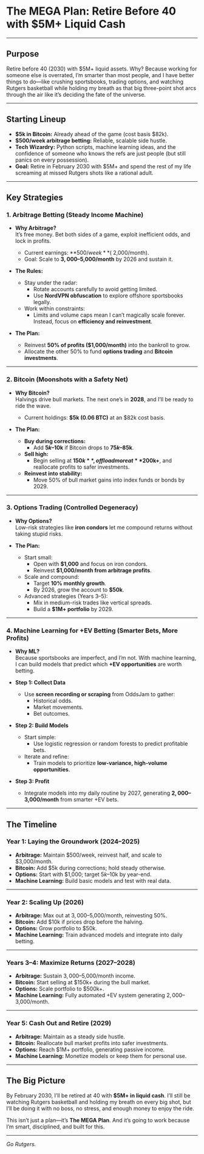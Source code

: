 # **The MEGA Plan: Retire Before 40 with $5M+ Liquid Cash**

---

## **Purpose**
Retire before 40 (2030) with $5M+ liquid assets. Why? Because working for someone else is overrated, I’m smarter than most people, and I have better things to do—like crushing sportsbooks, trading options, and watching Rutgers basketball while holding my breath as that big three-point shot arcs through the air like it’s deciding the fate of the universe.

---

## **Starting Lineup**
- **$5k in Bitcoin:** Already ahead of the game (cost basis $82k).  
- **$500/week arbitrage betting:** Reliable, scalable side hustle.  
- **Tech Wizardry:** Python scripts, machine learning ideas, and the confidence of someone who knows the refs are just people (but still panics on every possession).  
- **Goal:** Retire in February 2030 with $5M+ and spend the rest of my life screaming at missed Rutgers shots like a rational adult.

---

## **Key Strategies**

### **1. Arbitrage Betting (Steady Income Machine)**
- **Why Arbitrage?**  
  It’s free money. Bet both sides of a game, exploit inefficient odds, and lock in profits.  
  - Current earnings: **$500/week** (~$2,000/month).  
  - Goal: Scale to **$3,000–$5,000/month** by 2026 and sustain it.  

- **The Rules:**  
  - Stay under the radar:  
    - Rotate accounts carefully to avoid getting limited.  
    - Use **NordVPN obfuscation** to explore offshore sportsbooks legally.  
  - Work within constraints:  
    - Limits and volume caps mean I can’t magically scale forever. Instead, focus on **efficiency and reinvestment**.  

- **The Plan:**  
  - Reinvest **50% of profits ($1,000/month)** into the bankroll to grow.  
  - Allocate the other 50% to fund **options trading** and **Bitcoin investments**.  

---

### **2. Bitcoin (Moonshots with a Safety Net)**
- **Why Bitcoin?**  
  Halvings drive bull markets. The next one’s in **2028**, and I’ll be ready to ride the wave.  
  - Current holdings: **$5k (0.06 BTC)** at an $82k cost basis.  

- **The Plan:**  
  - **Buy during corrections:**  
    - Add **$5k–$10k** if Bitcoin drops to **$75k–$85k**.  
  - **Sell high:**  
    - Begin selling at **$150k**, offload more at **$200k+**, and reallocate profits to safer investments.  
  - **Reinvest into stability:**  
    - Move 50% of bull market gains into index funds or bonds by 2029.  

---

### **3. Options Trading (Controlled Degeneracy)**
- **Why Options?**  
  Low-risk strategies like **iron condors** let me compound returns without taking stupid risks.  

- **The Plan:**  
  - Start small:  
    - Open with **$1,000** and focus on iron condors.  
    - Reinvest **$1,000/month from arbitrage profits**.  
  - Scale and compound:  
    - Target **10% monthly growth**.  
    - By 2026, grow the account to **$50k**.  
  - Advanced strategies (Years 3–5):  
    - Mix in medium-risk trades like vertical spreads.  
    - Build a **$1M+ portfolio** by 2029.

---

### **4. Machine Learning for +EV Betting (Smarter Bets, More Profits)**
- **Why ML?**  
  Because sportsbooks are imperfect, and I’m not. With machine learning, I can build models that predict which **+EV opportunities** are worth betting.  

- **Step 1: Collect Data**  
  - Use **screen recording or scraping** from OddsJam to gather:  
    - Historical odds.  
    - Market movements.  
    - Bet outcomes.  

- **Step 2: Build Models**  
  - Start simple:  
    - Use logistic regression or random forests to predict profitable bets.  
  - Iterate and refine:  
    - Train models to prioritize **low-variance, high-volume opportunities**.  

- **Step 3: Profit**  
  - Integrate models into my daily routine by 2027, generating **$2,000–$3,000/month** from smarter +EV bets.

---

## **The Timeline**

### **Year 1: Laying the Groundwork (2024–2025)**  
- **Arbitrage:** Maintain $500/week, reinvest half, and scale to $3,000/month.  
- **Bitcoin:** Add $5k during corrections; hold steady otherwise.  
- **Options:** Start with $1,000; target $5k–$10k by year-end.  
- **Machine Learning:** Build basic models and test with real data.

---

### **Year 2: Scaling Up (2026)**  
- **Arbitrage:** Max out at $3,000–$5,000/month, reinvesting 50%.  
- **Bitcoin:** Add $10k if prices drop before the halving.  
- **Options:** Grow portfolio to $50k.  
- **Machine Learning:** Train advanced models and integrate into daily betting.

---

### **Years 3–4: Maximize Returns (2027–2028)**  
- **Arbitrage:** Sustain $3,000–$5,000/month income.  
- **Bitcoin:** Start selling at $150k+ during the bull market.  
- **Options:** Scale portfolio to $500k+.  
- **Machine Learning:** Fully automated +EV system generating $2,000–$3,000/month.

---

### **Year 5: Cash Out and Retire (2029)**  
- **Arbitrage:** Maintain as a steady side hustle.  
- **Bitcoin:** Reallocate bull market profits into safer investments.  
- **Options:** Reach $1M+ portfolio, generating passive income.  
- **Machine Learning:** Monetize models or keep them for personal use.

---

## **The Big Picture**
By February 2030, I’ll be retired at 40 with **$5M+ in liquid cash**. I’ll still be watching Rutgers basketball and holding my breath on every big shot, but I’ll be doing it with no boss, no stress, and enough money to enjoy the ride.  

This isn’t just a plan—it’s **The MEGA Plan**. And it’s going to work because I’m smart, disciplined, and built for this.

---

*Go Rutgers.*  
